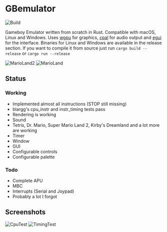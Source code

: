 # GBemulator
![Build](https://github.com/p4ddy1/gbemulator/workflows/Build/badge.svg?branch=master)

Gameboy Emulator written from scratch in Rust. Compatible with macOS, Linux and Windows. 
Uses [wgpu](https://github.com/gfx-rs/wgpu) for graphics, [cpal](https://github.com/RustAudio/cpal) for audio output 
and [egui](https://github.com/emilk/egui) for the interface. 
Binaries for Linux and Windows are available in the release section.
If you want to compile it from source just run `cargo build --release` or `cargo run --release`

![MarioLand2](https://cloud.lpnw.de/apps/files_sharing/publicpreview/Ee5piRQ624cn84c?x=2549&y=980&a=true)
![MarioLand](https://cloud.lpnw.de/apps/files_sharing/publicpreview/cQCjwKrGMwYi7b8?x=2549&y=980&a=true)

## Status

### Working
* Implemented almost all instructions (STOP still missing)
* blargg's cpu_instr and instr_timing tests pass
* Rendering is working
* Sound
* Tetris, Dr. Mario, Super Mario Land 2, Kirby's Dreamland and a lot more are working
* Timer
* Window
* GUI
* Configurable controls
* Configurable palette


### Todo
* Complete APU
* MBC
* Interrupts (Serial and Joypad)
* Probably a lot I forgot

## Screenshots

![CpuTest](https://cloud.lpnw.de/apps/files_sharing/publicpreview/KbyxSCrXL9kKr8i?x=1920&y=632&a=true)
![TimingTest](https://cloud.lpnw.de/apps/files_sharing/publicpreview/CE8dENP7JacDSN5?x=1920&y=632&a=true)

